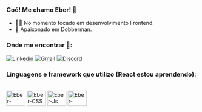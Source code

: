 

### Coé! Me chamo Eber! 💯
- 👨‍💻 No momento focado em desenvolvimento Frontend.
- 🐶 Apaixonado em Dobberman.
### Onde me encontrar 📲:

[![Linkedin](https://img.shields.io/badge/LinkedIn-0077B5?style=for-the-badge&logo=linkedin&logoColor=white)](https://www.linkedin.com/in/ebmrchtt/)
[![Gmail](https://img.shields.io/badge/Gmail-D14836?style=for-the-badge&logo=gmail&logoColor=white)](mailto:eberjr085@gmail.com)
[![Discord](https://img.shields.io/badge/Discord-5865F2?style=for-the-badge&logo=discord&logoColor=white)](https://discord.com/invite/326531000727502850)

### Linguagens e framework que utilizo (React estou aprendendo):
<div style="display: inline_block"><br>
  <img align="center" alt="Eber-HTML" height="40" width="50" src="https://cdn.jsdelivr.net/gh/devicons/devicon/icons/html5/html5-original.svg"/>
  <img align="center" alt="Eber-CSS" height="40" width="50" src="https://cdn.jsdelivr.net/gh/devicons/devicon/icons/css3/css3-original.svg"/>
  <img align="center" alt="Eber-Js" height="40" width="50" src="https://cdn.jsdelivr.net/gh/devicons/devicon/icons/javascript/javascript-original.svg"/>
  <img align="center" alt="Eber-React" height="40" width="50" src="https://cdn.jsdelivr.net/gh/devicons/devicon/icons/react/react-original.svg"/>
</div>
